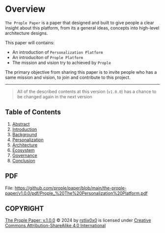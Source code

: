 # Overview

`The Prople Paper` is a paper that designed and built to give people a clear insight about this platform, from its a general ideas, concepts into high-level architecture designs. 

This paper will contains:

- An introduction of `Personalization Platform`
- An introduciton of `Prople Platform`
- The mission and vision try to achieved by `Prople`

The primary objective from sharing this paper is to invite people who has a same mission and vision, to join and contribute to this project.

---

> All of the described contents at this version (`v1.0.0`) has a chance to be changed again in the next version 

## Table of Contents

1. [Abstract](https://github.com/prople/paper/blob/main/the-prople-paper/v1.0.0/abstract.md)
2. [Introduction](https://github.com/prople/paper/blob/main/the-prople-paper/v1.0.0/introduction.md)
3. [Background](https://github.com/prople/paper/blob/main/the-prople-paper/v1.0.0/background.md)
4. [Personalization](https://github.com/prople/paper/blob/main/the-prople-paper/v1.0.0/personalization.md)
5. [Architecture](https://github.com/prople/paper/blob/main/the-prople-paper/v1.0.0/architecture.md)
6. [Ecosystem](https://github.com/prople/paper/blob/main/the-prople-paper/v1.0.0/ecosystem.md)
7. [Governance](https://github.com/prople/paper/blob/main/the-prople-paper/v1.0.0/governance.md)
8. [Conclusion](https://github.com/prople/paper/blob/main/the-prople-paper/v1.0.0/conclusion.md)

## PDF

File: https://github.com/prople/paper/blob/main/the-prople-paper/v1.0.0/pdf/Prople_%20The%20Personalization%20Platform.pdf

## COPYRIGHT 

[The Prople Paper: v.1.0.0](https://github.com/prople/paper/blob/main/the-prople-paper/v1.0.0/) © 2024 by [rstlix0x0](https://github.com/rstlix0x0/) is licensed under [Creative Commons Attribution-ShareAlike 4.0 International](https://creativecommons.org/licenses/by-sa/4.0/?ref=chooser-v1) 